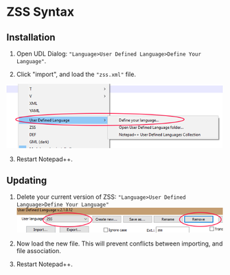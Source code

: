 # ZSS Syntax
## Installation
1. Open UDL Dialog: ```"Language>User Defined Language>Define Your Language"```.

2. Click "import", and load the ```"zss.xml"``` file.
	
![import](images/import.png)

3. Restart Notepad++.

## Updating
1. Delete your current version of ZSS: ```"Language>User Defined Language>Define Your Language"```
![updateimage](images/update.png)

2. Now load the new file. This will prevent conflicts between importing, and file association.

3. Restart Notepad++.






